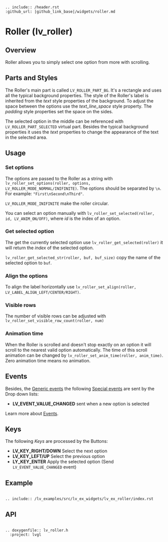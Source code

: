 ```eval_rst
.. include:: /header.rst 
:github_url: |github_link_base|/widgets/roller.md
```
# Roller (lv_roller)

## Overview

Roller allows you to simply select one option from more with scrolling. 

## Parts and Styles
The Roller's main part is called `LV_ROLLER_PART_BG`. It's a rectangle and uses all the typical background properties. 
The style of the Roller's label is inherited from the *text* style properties of the background.
To adjust the space between the options use the *text_line_space* style property.
The *padding* style properties set the space on the sides.

The selected option in the middle can be referenced with `LV_ROLLER_PART_SELECTED` virtual part. Besides the typical background properties it uses the *text* properties to change the appearance of the text in the selected area.

## Usage

### Set options
The options are passed to the Roller as a string with `lv_roller_set_options(roller, options, LV_ROLLER_MODE_NORMAL/INIFINITE)`. The options should be separated by `\n`. For example: `"First\nSecond\nThird"`.

`LV_ROLLER_MODE_INIFINITE` make the roller circular.

You can select an option manually with `lv_roller_set_selected(roller, id, LV_ANIM_ON/OFF)`, where *id* is the index of an option.

### Get selected option
The get the currently selected option use `lv_roller_get_selected(roller)` it will return the *index* of the selected option.

`lv_roller_get_selected_str(roller, buf, buf_size)` copy the name of the selected option to `buf`.

### Align the options
To align the label horizontally use `lv_roller_set_align(roller, LV_LABEL_ALIGN_LEFT/CENTER/RIGHT)`.

### Visible rows
The number of visible rows can be adjusted with `lv_roller_set_visible_row_count(roller, num)`

### Animation time
When the Roller is scrolled and doesn't stop exactly on an option it will scroll to the nearest valid option automatically.
The time of this scroll animation can be changed by `lv_roller_set_anim_time(roller, anim_time)`. Zero animation time means no animation.

## Events
Besides, the [Generic events](../overview/event.html#generic-events) the following [Special events](../overview/event.html#special-events) are sent by the Drop down lists:
 - **LV_EVENT_VALUE_CHANGED** sent when a new option is selected

Learn more about [Events](/overview/event).

## Keys
The following *Keys* are processed by the Buttons:
- **LV_KEY_RIGHT/DOWN** Select the next option
- **LV_KEY_LEFT/UP** Select the previous option
- **LY_KEY_ENTER** Apply the selected option (Send `LV_EVENT_VALUE_CHANGED` event) 

## Example

```eval_rst

.. include:: /lv_examples/src/lv_ex_widgets/lv_ex_roller/index.rst

```

## API 

```eval_rst

.. doxygenfile:: lv_roller.h
  :project: lvgl
        
```
